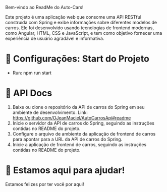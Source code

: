 Bem-vindo ao ReadMe do Auto-Cars!

Este projeto é uma aplicação web que consome uma API RESTful construída com Spring e exibe informações sobre diferentes modelos de carros. Ele foi desenvolvido usando tecnologias de frontend modernas, como Angular, HTML, CSS e JavaScript, e tem como objetivo fornecer uma experiência de usuário agradável e informativa.

# 📝 Configurações: Start do Projeto

- Run: npm run start

# 🚦 API Docs

1. Baixe ou clone o repositório da API de carros do Spring em seu ambiente de desenvolvimento. Link: https://github.com/OJeanMaciel/AutoCarrosApi#readme
2. Inicie o servidor da API de carros do Spring, seguindo as instruções contidas no README do projeto.
3. Configure o arquivo de ambiente da aplicação de frontend de carros para apontar para a URL da API de carros do Spring.
4. Inicie a aplicação de frontend de carros, seguindo as instruções contidas no README do projeto.

# 💬 Estamos aqui para ajudar!

Estamos felizes por ter você por aqui!

